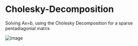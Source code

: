 # Cholesky-Decomposition
Solving Ax=b, using the Cholesky Decomposition for a sparse pentadiagonial matrix

![image](https://user-images.githubusercontent.com/48798079/225220113-263fdbf1-e498-447a-b664-f96a81f3502d.png)
